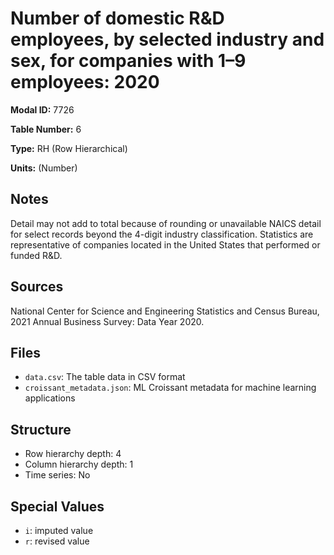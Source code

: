 # Number of domestic R&D employees, by selected industry and sex, for companies with 1–9 employees: 2020

**Modal ID:** 7726

**Table Number:** 6

**Type:** RH (Row Hierarchical)

**Units:** (Number)

## Notes

Detail may not add to total because of rounding or unavailable NAICS detail for select records beyond the 4-digit industry classification. Statistics are representative of companies located in the United States that performed or funded R&D.

## Sources

National Center for Science and Engineering Statistics and Census Bureau, 2021 Annual Business Survey: Data Year 2020.

## Files

- `data.csv`: The table data in CSV format
- `croissant_metadata.json`: ML Croissant metadata for machine learning applications

## Structure

- Row hierarchy depth: 4
- Column hierarchy depth: 1
- Time series: No

## Special Values

- `i`: imputed value
- `r`: revised value
